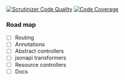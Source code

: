 
[![Scrutinizer Code Quality](https://scrutinizer-ci.com/g/ronte-ltd/JsonApiBundle/badges/quality-score.png?b=master)](https://scrutinizer-ci.com/g/ronte-ltd/JsonApiBundle/?branch=master)
[![Code Coverage](https://scrutinizer-ci.com/g/ronte-ltd/JsonApiBundle/badges/coverage.png?b=master)](https://scrutinizer-ci.com/g/ronte-ltd/JsonApiBundle/?branch=master)

### Road map

- [ ] Routing
- [ ] Annotations
- [ ] Abstract controllers
- [ ] jsonapi transformers
- [ ] Resource controllers
- [ ] Docs
